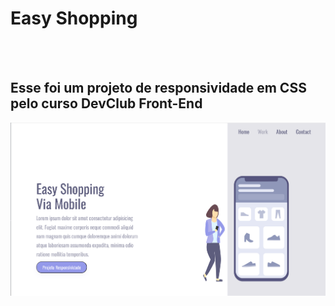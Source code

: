 <h1>Easy Shopping </h1>
<br>
<br>
<h2>Esse foi um projeto de responsividade em CSS pelo curso DevClub  Front-End </h2>
<img src="https://github.com/victoralmeidas/Easy-Shopping/blob/master/img/Desktop.PNG?raw=true"/>
